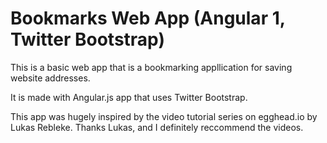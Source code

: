# Bookmarks Web App (Angular 1, Twitter Bootstrap)
This is a basic web app that is a bookmarking appllication for saving website addresses. 

It is made with Angular.js app that uses Twitter Bootstrap.

This app was hugely inspired by the video tutorial series on egghead.io by Lukas Rebleke.
Thanks Lukas, and I definitely reccommend the videos.
